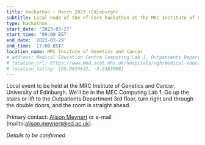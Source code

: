 ```yaml
---
title: Hackathon - March 2023 (Edinburgh)
subtitle: Local node of the nf-core hackathon at the MRC Institute of Genetics and Cancer, University of Edinburgh, Edinburgh
type: hackathon
start_date: '2023-03-27'
start_time: '09:00 BST'
end_date: '2023-03-29'
end_time: '17:00 BST'
location_name: MRC Insitute of Genetics and Cancer
# address: Medical Education Centre Computing Lab 1, Outpatients Department, Western General Hospital, Crewe Road, Edinburgh, EH4 2XU
# location_url: https://www.med.scot.nhs.uk/hospitals/wgh/medical-education/education-centre
# location_latlng: [55.9624822, -3.2383988]
---
```


Local event to be held at the MRC Institute of Genetics and Cancer, University of Edinburgh. We'll be in the MEC Computing Lab 1. Go up the stairs or lift to the Outpatients Department 3rd floor, turn right and through the double doors, and the room is straight ahead.

Primary contact: [<i class="fab fa-slack"></i>Alison Meynert](https://nfcore.slack.com/team/U010VQJJRNJ) or e-mail (mailto:alison.meynert@ed.ac.uk).

_Details to be confirmed_
